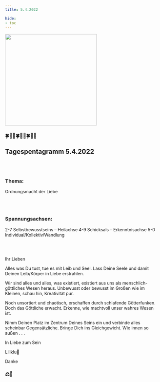 ```yaml
---
title: 5.4.2022

hide:
- toc
---
```



<style>
img {
  width: 300px;
  max-width: 99%
}
</style>

![](/img/2022-04-05.png)
### 🍀🦋💚🍀🦋💚🍀🦋💚
## **Tagespentagramm 5.4.2022**
<br><br>
### **Thema:**
Ordnungsmacht der Liebe

<br><br>
### **Spannungsachsen:**
2-7 Selbstbewusstseins – Heilachse
4-9 Schicksals – Erkenntnisachse
5-0 Individual/Kollektiv/Wandlung

<br><br>

Ihr Lieben

Alles was Du tust, tue es mit Leib und Seel. Lass Deine Seele und damit Deinen Leib/Körper in Liebe erstrahlen.

Wir sind alles und alles, was existiert, existiert aus uns als menschlich-göttliches Wesen heraus. Unbewusst oder bewusst im Großen wie im Kleinen, schau hin, Kreativität pur.

Noch unsortiert und chaotisch, erschaffen durch schlafende Götterfunken. Doch das Göttliche erwacht. Erkenne, wie machtvoll unser wahres Wesen ist.

Nimm Deinen Platz im Zentrum Deines Seins ein und verbinde alles scheinbar Gegensätzliche. Bringe Dich ins Gleichgewicht. Wie innen so außen .  .  .

In Liebe zum Sein

Liliklu🦋

Danke
### ⚖️🌟
